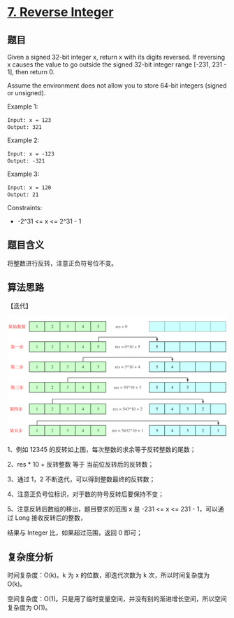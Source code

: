 # [7. Reverse Integer](https://leetcode.com/problems/reverse-integer/)

## 题目

Given a signed 32-bit integer x, return x with its digits reversed. 
If reversing x causes the value to go outside the signed 32-bit integer range [-231, 231 - 1], then return 0.

Assume the environment does not allow you to store 64-bit integers (signed or unsigned). 

Example 1:
```
Input: x = 123
Output: 321
```

Example 2:
```
Input: x = -123
Output: -321
```

Example 3:
```
Input: x = 120
Output: 21
```

Constraints:
- -2^31 <= x <= 2^31 - 1

## 题目含义

将整数进行反转，注意正负符号位不变。

## 算法思路

【迭代】

![Leetcode-7-ReverseInteger](https://github.com/yihonglei/thinking-in-algorithms/blob/master/docs/images/java/Leetcode-7-ReverseInteger.png)

1、例如 12345 的反转如上图，每次整数的求余等于反转整数的尾数；

2、res * 10 + 反转整数 等于 当前位反转后的反转数；

3、通过 1，2 不断迭代，可以得到整数最终的反转数；

4、注意正负号位标识，对于数的符号反转后要保持不变；

5、注意反转后数组的移出，题目要求的范围 x 是 -231 <= x <= 231 - 1，可以通过 Long 接收反转后的整数，

结果与 Integer 比，如果超过范围，返回 0 即可；

## 复杂度分析

时间复杂度：O(k)。k 为 x 的位数，即迭代次数为 k 次，所以时间复杂度为 O(k)。

空间复杂度：O(1)。只是用了临时变量空间，并没有别的渐进增长空间，所以空间复杂度为 O(1)。